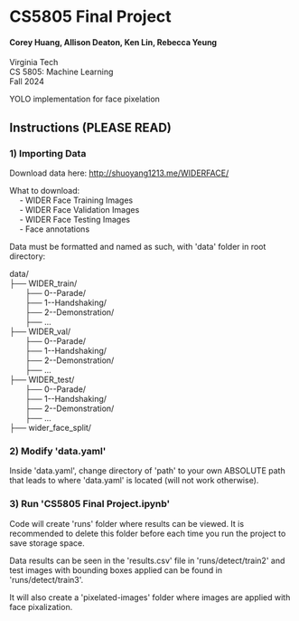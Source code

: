 # CS5805 Final Project

#### Corey Huang, Allison Deaton, Ken Lin, Rebecca Yeung

Virginia Tech <br />
CS 5805: Machine Learning <br />
Fall 2024

YOLO implementation for face pixelation

## Instructions (PLEASE READ)

### 1) Importing Data

Download data here: http://shuoyang1213.me/WIDERFACE/

What to download: <br />
&emsp; - WIDER Face Training Images <br />
&emsp; - WIDER Face Validation Images <br />
&emsp; - WIDER Face Testing Images <br />
&emsp; - Face annotations

Data must be formatted and named as such, with 'data' folder in root directory:

data/ <br />
├── WIDER_train/ <br />
&emsp;&emsp;├── 0--Parade/ <br />
&emsp;&emsp;├── 1--Handshaking/ <br />
&emsp;&emsp;├── 2--Demonstration/ <br />
&emsp;&emsp;├── ... <br />
├── WIDER_val/ <br />
&emsp;&emsp;├── 0--Parade/ <br />
&emsp;&emsp;├── 1--Handshaking/ <br />
&emsp;&emsp;├── 2--Demonstration/ <br />
&emsp;&emsp;├── ... <br />
├── WIDER_test/ <br />
&emsp;&emsp;├── 0--Parade/ <br />
&emsp;&emsp;├── 1--Handshaking/ <br />
&emsp;&emsp;├── 2--Demonstration/ <br />
&emsp;&emsp;├── ... <br />
├── wider_face_split/ <br />

### 2) Modify 'data.yaml'

Inside 'data.yaml', change directory of 'path' to your own ABSOLUTE path that leads to where 'data.yaml' is located (will not work otherwise).

### 3) Run 'CS5805 Final Project.ipynb'

Code will create 'runs' folder where results can be viewed. It is recommended to delete this folder before each time you run the project to save storage space.

Data results can be seen in the 'results.csv' file in 'runs/detect/train2' and test images with bounding boxes applied can be found in 'runs/detect/train3'.

It will also create a 'pixelated-images' folder where images are applied with face pixalization.
